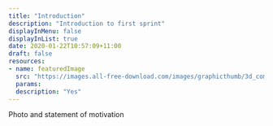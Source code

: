 ```yaml
---
title: "Introduction"
description: "Introduction to first sprint"
displayInMenu: false
displayInList: true
date: 2020-01-22T10:57:09+11:00
draft: false
resources:
- name: featuredImage
  src: "https://images.all-free-download.com/images/graphicthumb/3d_computer_network_connection_picture_11_168643.jpg"
  params:
  description: "Yes"
---
```

Photo and statement of motivation
